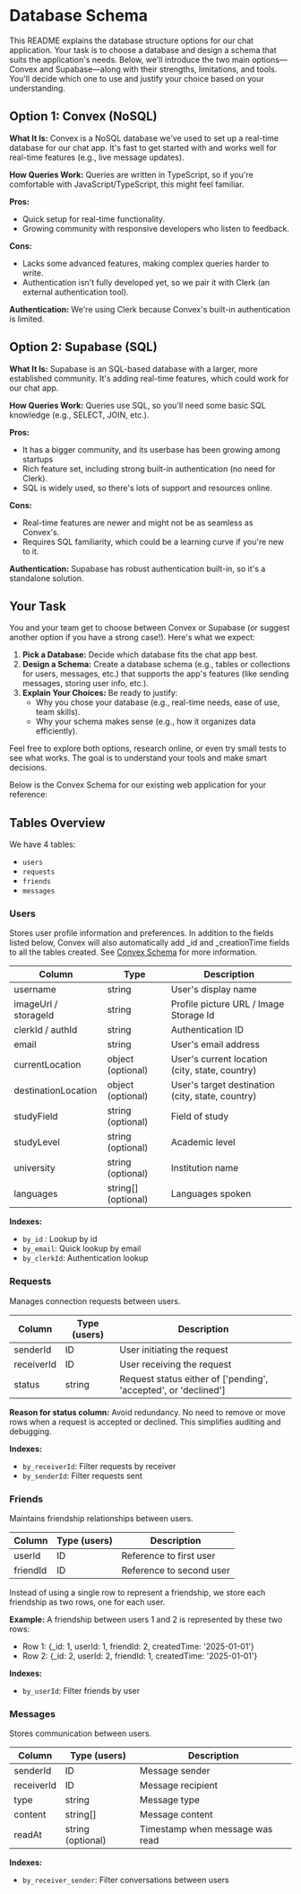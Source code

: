 # Database Schema

This README explains the database structure options for our chat application. Your task is to choose a database and design a schema that suits the application's needs. Below, we'll introduce the two main options—Convex and Supabase—along with their strengths, limitations, and tools. You'll decide which one to use and justify your choice based on your understanding.

## Option 1: Convex (NoSQL)

**What It Is:** Convex is a NoSQL database we've used to set up a real-time database for our chat app. It's fast to get started with and works well for real-time features (e.g., live message updates).

**How Queries Work:** Queries are written in TypeScript, so if you're comfortable with JavaScript/TypeScript, this might feel familiar.

**Pros:**
- Quick setup for real-time functionality.
- Growing community with responsive developers who listen to feedback.

**Cons:**
- Lacks some advanced features, making complex queries harder to write.
- Authentication isn't fully developed yet, so we pair it with Clerk (an external authentication tool).

**Authentication:** We're using Clerk because Convex's built-in authentication is limited.

## Option 2: Supabase (SQL)

**What It Is:** Supabase is an SQL-based database with a larger, more established community. It's adding real-time features, which could work for our chat app.

**How Queries Work:** Queries use SQL, so you'll need some basic SQL knowledge (e.g., SELECT, JOIN, etc.).

**Pros:**
- It has a bigger community, and its userbase has been growing among startups
- Rich feature set, including strong built-in authentication (no need for Clerk).
- SQL is widely used, so there's lots of support and resources online.

**Cons:**
- Real-time features are newer and might not be as seamless as Convex's.
- Requires SQL familiarity, which could be a learning curve if you're new to it.

**Authentication:** Supabase has robust authentication built-in, so it's a standalone solution.

## Your Task

You and your team get to choose between Convex or Supabase (or suggest another option if you have a strong case!). Here's what we expect:

1. **Pick a Database:** Decide which database fits the chat app best.
2. **Design a Schema:** Create a database schema (e.g., tables or collections for users, messages, etc.) that supports the app's features (like sending messages, storing user info, etc.).
3. **Explain Your Choices:** Be ready to justify:
   - Why you chose your database (e.g., real-time needs, ease of use, team skills).
   - Why your schema makes sense (e.g., how it organizes data efficiently).

Feel free to explore both options, research online, or even try small tests to see what works. The goal is to understand your tools and make smart decisions.

Below is the Convex Schema for our existing web application for your reference:

## Tables Overview

We have 4 tables:

- `users`
- `requests`
- `friends`
- `messages`

### Users

Stores user profile information and preferences.
In addition to the fields listed below, Convex will also automatically add \_id and \_creationTime fields to all the tables created. See [Convex Schema](https://docs.convex.dev/database/schemas) for more information.

| Column              | Type                | Description                                      |
| ------------------- | ------------------- | ------------------------------------------------ |
| username            | string              | User's display name                              |
| imageUrl / storageId| string              | Profile picture URL / Image Storage Id           |
| clerkId / authId    | string              | Authentication ID                       |
| email               | string              | User's email address                             |
| currentLocation     | object (optional)   | User's current location (city, state, country)   |
| destinationLocation | object (optional)   | User's target destination (city, state, country) |
| studyField          | string (optional)   | Field of study                                   |
| studyLevel          | string (optional)   | Academic level                                   |
| university          | string (optional)   | Institution name                                 |
| languages           | string[] (optional) | Languages spoken                                 |

**Indexes:**

- `by_id` : Lookup by id
- `by_email`: Quick lookup by email
- `by_clerkId`: Authentication lookup

### Requests

Manages connection requests between users.

| Column   | Type (users) | Description                                                     |
| -------- | ------------ | --------------------------------------------------------------- |
| senderId | ID           | User initiating the request                                     |
|receiverId| ID           | User receiving the request                                      |
| status   | string       | Request status either of ['pending', 'accepted', or 'declined'] |

**Reason for status column:** Avoid redundancy. No need to remove or move rows when a request is accepted or declined. This simplifies auditing and debugging.

**Indexes:**

- `by_receiverId`: Filter requests by receiver
- `by_senderId`: Filter requests sent

### Friends

Maintains friendship relationships between users.

| Column   | Type (users) | Description              |
| -------- | ------------ | ------------------------ |
| userId   | ID           | Reference to first user  |
| friendId | ID           | Reference to second user |

Instead of using a single row to represent a friendship, we store each friendship as two rows, one for each user.

**Example:** A friendship between users 1 and 2 is represented by these two rows:

- Row 1: {\_id: 1, userId: 1, friendId: 2, createdTime: '2025-01-01'}
- Row 2: {\_id: 2, userId: 2, friendId: 1, createdTime: '2025-01-01'}

**Indexes:**

- `by_userId`: Filter friends by user

### Messages

Stores communication between users.

| Column     | Type (users)      | Description                     |
| ---------- | ----------------- | ------------------------------- |
| senderId   | ID                | Message sender                  |
| receiverId | ID                | Message recipient               |
| type       | string            | Message type                    |
| content    | string[]          | Message content                 |
| readAt     | string (optional) | Timestamp when message was read |

**Indexes:**

- `by_receiver_sender`: Filter conversations between users

